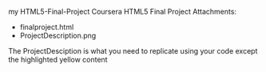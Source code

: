 my HTML5-Final-Project
Coursera HTML5 Final Project
Attachments:
* finalproject.html
* ProjectDescription.png

The ProjectDesciption is what you need to replicate using your code except the highlighted yellow content
